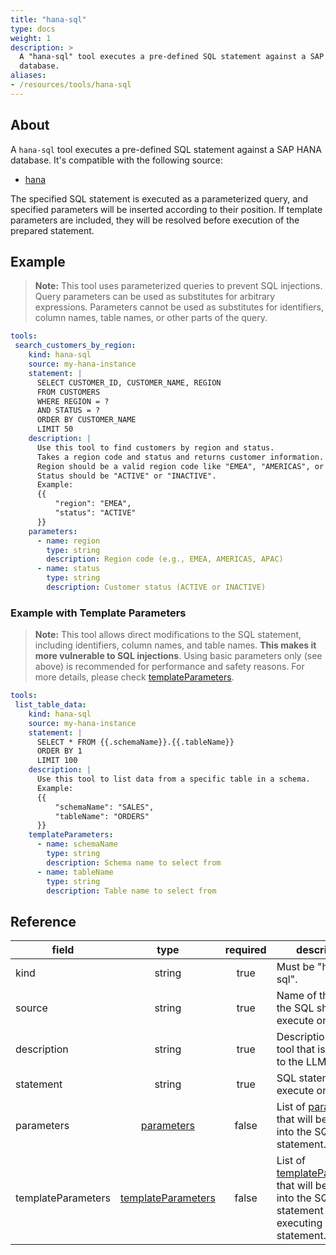 ```yaml
---
title: "hana-sql"
type: docs
weight: 1
description: >
  A "hana-sql" tool executes a pre-defined SQL statement against a SAP HANA
  database.
aliases:
- /resources/tools/hana-sql
---
```


## About

A `hana-sql` tool executes a pre-defined SQL statement against a SAP HANA
database. It's compatible with the following source:

- [hana](../../sources/hana.md)

The specified SQL statement is executed as a parameterized query, and specified 
parameters will be inserted according to their position. If template parameters 
are included, they will be resolved before execution of the prepared statement.

## Example

> **Note:** This tool uses parameterized queries to prevent SQL injections.
> Query parameters can be used as substitutes for arbitrary expressions.
> Parameters cannot be used as substitutes for identifiers, column names, table
> names, or other parts of the query.

```yaml
tools:
 search_customers_by_region:
    kind: hana-sql
    source: my-hana-instance
    statement: |
      SELECT CUSTOMER_ID, CUSTOMER_NAME, REGION
      FROM CUSTOMERS
      WHERE REGION = ?
      AND STATUS = ?
      ORDER BY CUSTOMER_NAME
      LIMIT 50
    description: |
      Use this tool to find customers by region and status.
      Takes a region code and status and returns customer information.
      Region should be a valid region code like "EMEA", "AMERICAS", or "APAC".
      Status should be "ACTIVE" or "INACTIVE".
      Example:
      {{
          "region": "EMEA",
          "status": "ACTIVE"
      }}
    parameters:
      - name: region
        type: string
        description: Region code (e.g., EMEA, AMERICAS, APAC)
      - name: status
        type: string
        description: Customer status (ACTIVE or INACTIVE)
```

### Example with Template Parameters

> **Note:** This tool allows direct modifications to the SQL statement,
> including identifiers, column names, and table names. **This makes it more
> vulnerable to SQL injections**. Using basic parameters only (see above) is
> recommended for performance and safety reasons. For more details, please check
> [templateParameters](..#template-parameters).

```yaml
tools:
 list_table_data:
    kind: hana-sql
    source: my-hana-instance
    statement: |
      SELECT * FROM {{.schemaName}}.{{.tableName}}
      ORDER BY 1
      LIMIT 100
    description: |
      Use this tool to list data from a specific table in a schema.
      Example:
      {{
          "schemaName": "SALES",
          "tableName": "ORDERS"
      }}
    templateParameters:
      - name: schemaName
        type: string
        description: Schema name to select from
      - name: tableName
        type: string
        description: Table name to select from
```

## Reference

| **field**           |                  **type**                                 | **required** | **description**                                                                                                                            |
|---------------------|:---------------------------------------------------------:|:------------:|--------------------------------------------------------------------------------------------------------------------------------------------|
| kind                |                   string                                  |     true     | Must be "hana-sql".                                                                                                                       |
| source              |                   string                                  |     true     | Name of the source the SQL should execute on.                                                                                              |
| description         |                   string                                  |     true     | Description of the tool that is passed to the LLM.                                                                                         |
| statement           |                   string                                  |     true     | SQL statement to execute on.                                                                                                               |
| parameters          | [parameters](../#specifying-parameters)                |    false     | List of [parameters](../#specifying-parameters) that will be inserted into the SQL statement.                                           |
| templateParameters  |  [templateParameters](..#template-parameters)         |    false     | List of [templateParameters](..#template-parameters) that will be inserted into the SQL statement before executing prepared statement. |
